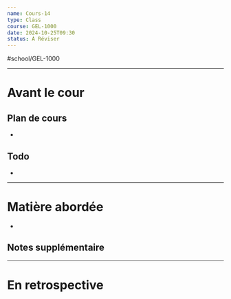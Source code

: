 ```yaml
---
name: Cours-14
type: Class
course: GEL-1000
date: 2024-10-25T09:30
status: À Réviser
---
```

#school/GEL-1000  
*** 
# Avant le cour
## Plan de cours
- 

## Todo
- 

---
# Matière abordée

- 

## Notes supplémentaire


---
# En retrospective